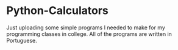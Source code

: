 # Python-Calculators
Just uploading some simple programs I needed to make for my programming classes in college.
All of the programs are written in Portuguese.
